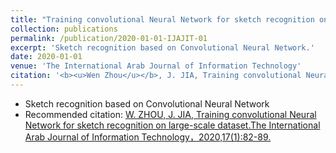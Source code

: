 ```yaml
---
title: "Training convolutional Neural Network for sketch recognition on large-scale dataset"
collection: publications
permalink: /publication/2020-01-01-IJAJIT-01
excerpt: 'Sketch recognition based on Convolutional Neural Network.'
date: 2020-01-01
venue: 'The International Arab Journal of Information Technology'
citation: '<b><u>Wen Zhou</u></b>, J. JIA, Training convolutional Neural Network for sketch recognition on large-scale dataset.<i>The International Arab Journal of Information Technology</i>，2020,17(1):82-89.'
---
```


+ Sketch recognition based on Convolutional Neural Network
+ Recommended citation: <a href="http://ivr-ahnu.cn/cn/paper/2020b.pdf">W. ZHOU, J. JIA, Training convolutional Neural Network for sketch recognition on large-scale dataset.The International Arab Journal of Information Technology，2020,17(1):82-89.</a>

